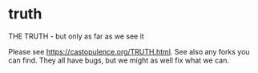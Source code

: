 # truth
THE TRUTH - but only as far as we see it

Please see https://castopulence.org/TRUTH.html. See also any forks you can
find. They all have bugs, but we might as well fix what we can.
